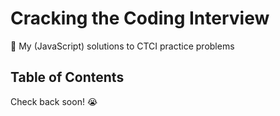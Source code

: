 # Cracking the Coding Interview
🧨 My (JavaScript) solutions to CTCI practice problems

## Table of Contents
Check back soon! 😭
